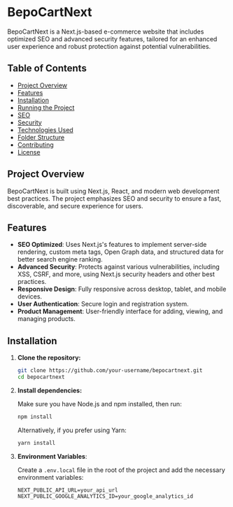 # BepoCartNext

BepoCartNext is a Next.js-based e-commerce website that includes optimized SEO and advanced security features, tailored for an enhanced user experience and robust protection against potential vulnerabilities.

## Table of Contents

- [Project Overview](#project-overview)
- [Features](#features)
- [Installation](#installation)
- [Running the Project](#running-the-project)
- [SEO](#seo)
- [Security](#security)
- [Technologies Used](#technologies-used)
- [Folder Structure](#folder-structure)
- [Contributing](#contributing)
- [License](#license)

## Project Overview

BepoCartNext is built using Next.js, React, and modern web development best practices. The project emphasizes SEO and security to ensure a fast, discoverable, and secure experience for users.

## Features

- **SEO Optimized**: Uses Next.js's features to implement server-side rendering, custom meta tags, Open Graph data, and structured data for better search engine ranking.
- **Advanced Security**: Protects against various vulnerabilities, including XSS, CSRF, and more, using Next.js security headers and other best practices.
- **Responsive Design**: Fully responsive across desktop, tablet, and mobile devices.
- **User Authentication**: Secure login and registration system.
- **Product Management**: User-friendly interface for adding, viewing, and managing products.

## Installation

1. **Clone the repository:**

    ```bash
    git clone https://github.com/your-username/bepocartnext.git
    cd bepocartnext
    ```

2. **Install dependencies:**

    Make sure you have Node.js and npm installed, then run:

    ```bash
    npm install
    ```

    Alternatively, if you prefer using Yarn:

    ```bash
    yarn install
    ```

3. **Environment Variables**:

   Create a `.env.local` file in the root of the project and add the necessary environment variables:

   ```plaintext
   NEXT_PUBLIC_API_URL=your_api_url
   NEXT_PUBLIC_GOOGLE_ANALYTICS_ID=your_google_analytics_id
